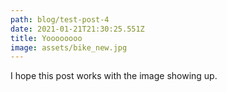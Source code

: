 ```yaml
---
path: blog/test-post-4
date: 2021-01-21T21:30:25.551Z
title: Yoooooooo
image: assets/bike_new.jpg
---
```

I hope this post works with the image showing up.
